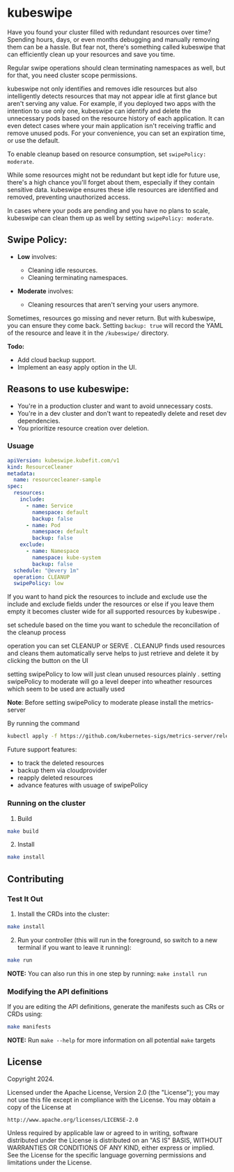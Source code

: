 # kubeswipe

Have you found your cluster filled with redundant resources over time? Spending hours, days, or even months debugging and manually removing them can be a hassle. But fear not, there's something called kubeswipe that can efficiently clean up your resources and save you time.

Regular swipe operations should clean terminating namespaces as well, but for that, you need cluster scope permissions.

kubeswipe not only identifies and removes idle resources but also intelligently detects resources that may not appear idle at first glance but aren't serving any value. For example, if you deployed two apps with the intention to use only one, kubeswipe can identify and delete the unnecessary pods based on the resource history of each application. It can even detect cases where your main application isn't receiving traffic and remove unused pods. For your convenience, you can set an expiration time, or use the default.

To enable cleanup based on resource consumption, set `swipePolicy: moderate`.

While some resources might not be redundant but kept idle for future use, there's a high chance you'll forget about them, especially if they contain sensitive data. kubeswipe ensures these idle resources are identified and removed, preventing unauthorized access.

In cases where your pods are pending and you have no plans to scale, kubeswipe can clean them up as well by setting `swipePolicy: moderate`.

## Swipe Policy:

- **Low** involves:
  - Cleaning idle resources.
  - Cleaning terminating namespaces.

- **Moderate** involves:
  - Cleaning resources that aren't serving your users anymore.

Sometimes, resources go missing and never return. But with kubeswipe, you can ensure they come back. Setting `backup: true` will record the YAML of the resource and leave it in the `/kubeswipe/` directory.

**Todo:** 
- Add cloud backup support.
- Implement an easy apply option in the UI.

## Reasons to use kubeswipe:

- You're in a production cluster and want to avoid unnecessary costs.
- You're in a dev cluster and don't want to repeatedly delete and reset dev dependencies.
- You prioritize resource creation over deletion.

### Usuage 

```yaml
apiVersion: kubeswipe.kubefit.com/v1
kind: ResourceCleaner
metadata:
  name: resourcecleaner-sample
spec:
  resources:
    include:
      - name: Service
        namespace: default
        backup: false
      - name: Pod
        namespace: default
        backup: false
    exclude:
      - name: Namespace
        namespace: kube-system
        backup: false
  schedule: "@every 1m"
  operation: CLEANUP
  swipePolicy: low
```  

If you want to hand pick the resources to include and exclude use the include and exclude fields under the resources or else if you leave them empty it becomes cluster wide for all supported resources by kubeswipe . 

set schedule based on the time you want to schedule the reconcillation of the cleanup process 

operation you can set CLEANUP or SERVE . CLEANUP finds used resources and cleans them automatically serve helps to just retrieve and delete it by clicking the button on the UI

setting swipePolicy to low will just clean unused resources plainly . 
setting swipePolicy to moderate will go a level deeper into wheather resources which seem to be used are actually used

**Note**: Before setting swipePolicy to moderate please install the metrics-server 

By running the command 

```sh
kubectl apply -f https://github.com/kubernetes-sigs/metrics-server/releases/download/v0.5.0/components.yaml
```


Future support features:
- to track the deleted resources 
- backup them via cloudprovider
- reapply deleted resources
- advance features with usuage of swipePolicy


### Running on the cluster


1. Build

```sh
make build
```

2. Install

```sh
make install
```

## Contributing

### Test It Out
1. Install the CRDs into the cluster:

```sh
make install
```

2. Run your controller (this will run in the foreground, so switch to a new terminal if you want to leave it running):

```sh
make run
```

**NOTE:** You can also run this in one step by running: `make install run`

### Modifying the API definitions
If you are editing the API definitions, generate the manifests such as CRs or CRDs using:

```sh
make manifests
```

**NOTE:** Run `make --help` for more information on all potential `make` targets



## License

Copyright 2024.

Licensed under the Apache License, Version 2.0 (the "License");
you may not use this file except in compliance with the License.
You may obtain a copy of the License at

    http://www.apache.org/licenses/LICENSE-2.0

Unless required by applicable law or agreed to in writing, software
distributed under the License is distributed on an "AS IS" BASIS,
WITHOUT WARRANTIES OR CONDITIONS OF ANY KIND, either express or implied.
See the License for the specific language governing permissions and
limitations under the License.


